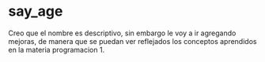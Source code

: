 # say_age
Creo que el nombre es descriptivo, sin embargo le voy a ir agregando mejoras, de manera que se puedan ver reflejados los conceptos aprendidos en la materia programacion 1. 
